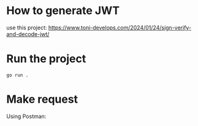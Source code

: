 # How to generate JWT
use this project: https://www.toni-develops.com/2024/01/24/sign-verify-and-decode-jwt/

# Run the project
`go run .`


# Make request
Using Postman: